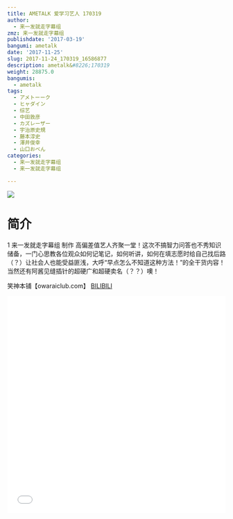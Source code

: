 ```yaml
---
title: AMETALK 爱学习艺人 170319
author:
  - 来一发就走字幕组
zmz: 来一发就走字幕组
publishdate: '2017-03-19'
bangumi: ametalk
date: '2017-11-25'
slug: 2017-11-24_170319_16586877
description: ametalk&#8226;170319
weight: 28875.0
bangumis:
  - ametalk
tags:
  - アメトーーク
  - ヒャダイン
  - 综艺
  - 中田敦彦
  - カズレーザー
  - 宇治原史規
  - 藤本淳史
  - 澤井俊幸
  - 山口おべん
categories:
  - 来一发就走字幕组
  - 来一发就走字幕组

---
```

![](https://i.imgur.com/7UM7Lnj.png)
# 简介  
1
来一发就走字幕组 制作
高偏差值艺人齐聚一堂！这次不搞智力问答也不秀知识储备，一门心思教各位观众如何记笔记，如何听讲，如何在填志愿时给自己找后路（？）让社会人也能受益匪浅，大呼“早点怎么不知道这种方法！”的全干货内容！当然还有阿酱见缝插针的超硬广和超硬卖名（？？）噢！

笑神本铺【owaraiclub.com】
  [BILIBILI](https://www.bilibili.com/video/av16586877/)

<div class="vcontainer">  <iframe class="video" src="//www.bilibili.com/blackboard/player.html?aid=16586877" width="100%" height="500" frameborder="0" allowfullscreen="allowfullscreen"></iframe></div>
